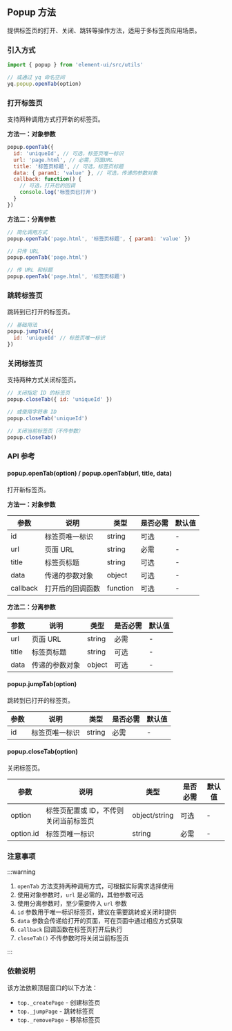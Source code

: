 ## Popup 方法

提供标签页的打开、关闭、跳转等操作方法，适用于多标签页应用场景。

### 引入方式

```javascript
import { popup } from 'element-ui/src/utils'

// 或通过 yq 命名空间
yq.popup.openTab(option)
```

### 打开标签页

支持两种调用方式打开新的标签页。

**方法一：对象参数**

```javascript
popup.openTab({
  id: 'uniqueId', // 可选，标签页唯一标识
  url: 'page.html', // 必需，页面URL
  title: '标签页标题', // 可选，标签页标题
  data: { param1: 'value' }, // 可选，传递的参数对象
  callback: function() {
    // 可选，打开后的回调
    console.log('标签页已打开')
  }
})
```

**方法二：分离参数**

```javascript
// 简化调用方式
popup.openTab('page.html', '标签页标题', { param1: 'value' })

// 只传 URL
popup.openTab('page.html')

// 传 URL 和标题
popup.openTab('page.html', '标签页标题')
```

### 跳转标签页

跳转到已打开的标签页。

```javascript
// 基础用法
popup.jumpTab({
  id: 'uniqueId' // 标签页唯一标识
})
```

### 关闭标签页

支持两种方式关闭标签页。

```javascript
// 关闭指定 ID 的标签页
popup.closeTab({ id: 'uniqueId' })

// 或使用字符串 ID
popup.closeTab('uniqueId')

// 关闭当前标签页（不传参数）
popup.closeTab()
```

### API 参考

#### popup.openTab(option) / popup.openTab(url, title, data)

打开新标签页。

**方法一：对象参数**

| 参数     | 说明             | 类型     | 是否必需 | 默认值 |
| -------- | ---------------- | -------- | -------- | ------ |
| id       | 标签页唯一标识   | string   | 可选     | -      |
| url      | 页面 URL         | string   | 必需     | -      |
| title    | 标签页标题       | string   | 可选     | -      |
| data     | 传递的参数对象   | object   | 可选     | -      |
| callback | 打开后的回调函数 | function | 可选     | -      |

**方法二：分离参数**

| 参数  | 说明           | 类型   | 是否必需 | 默认值 |
| ----- | -------------- | ------ | -------- | ------ |
| url   | 页面 URL       | string | 必需     | -      |
| title | 标签页标题     | string | 可选     | -      |
| data  | 传递的参数对象 | object | 可选     | -      |

#### popup.jumpTab(option)

跳转到已打开的标签页。

| 参数 | 说明           | 类型   | 是否必需 | 默认值 |
| ---- | -------------- | ------ | -------- | ------ |
| id   | 标签页唯一标识 | string | 必需     | -      |

#### popup.closeTab(option)

关闭标签页。

| 参数      | 说明                                  | 类型          | 是否必需 | 默认值 |
| --------- | ------------------------------------- | ------------- | -------- | ------ |
| option    | 标签页配置或 ID，不传则关闭当前标签页 | object/string | 可选     | -      |
| option.id | 标签页唯一标识                        | string        | 必需     | -      |

### 注意事项

:::warning

1. `openTab` 方法支持两种调用方式，可根据实际需求选择使用
2. 使用对象参数时，`url` 是必需的，其他参数可选
3. 使用分离参数时，至少需要传入 `url` 参数
4. `id` 参数用于唯一标识标签页，建议在需要跳转或关闭时提供
5. `data` 参数会传递给打开的页面，可在页面中通过相应方式获取
6. `callback` 回调函数在标签页打开后执行
7. `closeTab()` 不传参数时将关闭当前标签页

:::

### 依赖说明

该方法依赖顶层窗口的以下方法：

- `top._createPage` - 创建标签页
- `top._jumpPage` - 跳转标签页
- `top._removePage` - 移除标签页
